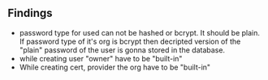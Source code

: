 ## Findings
- password type for used can not be hashed or bcrypt. It should be plain. If password type of it's org is bcrypt then decripted version of the "plain" password of the user is gonna 
stored in the database.
- while creating user "owner" have to be "built-in"
- While creating cert, provider the org have to be "built-in"